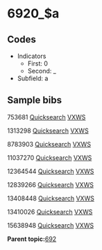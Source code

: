 # 6920\_$a

## Codes

-   Indicators
    -   First: 0
    -   Second: \_
-   Subfield: a

## Sample bibs

753681 [Quicksearch](https://search.library.yale.edu/catalog/753681) [VXWS](http://prodorbis.library.yale.edu:7014/vxws/GetHoldingsService?bibId=753681)

1313298 [Quicksearch](https://search.library.yale.edu/catalog/1313298) [VXWS](http://prodorbis.library.yale.edu:7014/vxws/GetHoldingsService?bibId=1313298)

8783903 [Quicksearch](https://search.library.yale.edu/catalog/8783903) [VXWS](http://prodorbis.library.yale.edu:7014/vxws/GetHoldingsService?bibId=8783903)

11037270 [Quicksearch](https://search.library.yale.edu/catalog/11037270) [VXWS](http://prodorbis.library.yale.edu:7014/vxws/GetHoldingsService?bibId=11037270)

12364544 [Quicksearch](https://search.library.yale.edu/catalog/12364544) [VXWS](http://prodorbis.library.yale.edu:7014/vxws/GetHoldingsService?bibId=12364544)

12839266 [Quicksearch](https://search.library.yale.edu/catalog/12839266) [VXWS](http://prodorbis.library.yale.edu:7014/vxws/GetHoldingsService?bibId=12839266)

13408448 [Quicksearch](https://search.library.yale.edu/catalog/13408448) [VXWS](http://prodorbis.library.yale.edu:7014/vxws/GetHoldingsService?bibId=13408448)

13410026 [Quicksearch](https://search.library.yale.edu/catalog/13410026) [VXWS](http://prodorbis.library.yale.edu:7014/vxws/GetHoldingsService?bibId=13410026)

15638948 [Quicksearch](https://search.library.yale.edu/catalog/15638948) [VXWS](http://prodorbis.library.yale.edu:7014/vxws/GetHoldingsService?bibId=15638948)

**Parent topic:**[692](../../tags/692/692.md)

